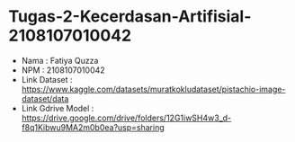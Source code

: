 
# Tugas-2-Kecerdasan-Artifisial-2108107010042





- Nama          : Fatiya Quzza
- NPM           : 2108107010042
- Link Dataset  : https://www.kaggle.com/datasets/muratkokludataset/pistachio-image-dataset/data
- Link Gdrive Model : https://drive.google.com/drive/folders/12G1iwSH4w3_d-f8q1Kibwu9MA2m0b0ea?usp=sharing


